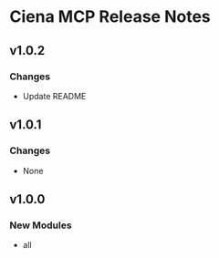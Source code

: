 # Ciena MCP Release Notes

## v1.0.2

### Changes

* Update README

## v1.0.1

### Changes

* None

## v1.0.0

### New Modules

- all